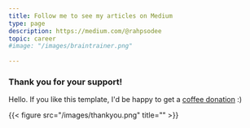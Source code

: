 ```yaml
---
title: Follow me to see my articles on Medium
type: page
description: https://medium.com/@rahpsodee
topic: career
#image: "/images/braintrainer.png"
 
---
```


### Thank you for your support!


Hello. If you like this template, I'd be happy to get a [coffee donation](https://ko-fi.com/heycharlola) :)

{{< figure src="/images/thankyou.png" title="" >}}